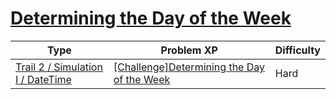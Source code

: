 # [Determining the Day of the Week](https://www.codetree.ai/trails/complete/curated-cards/challenge-guess-day-of-week)

|Type|Problem XP|Difficulty|
|---|---|---|
|[Trail 2 / Simulation I / DateTime](https://www.codetree.ai/trail-info/novice-mid/)|[[Challenge]Determining the Day of the Week](https://www.codetree.ai/trails/complete/curated-cards/challenge-guess-day-of-week/)|Hard|

